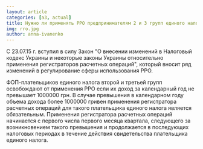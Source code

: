 ```yaml
---
layout: article
categories: [a3, actual]
title: Нужно ли применять РРО предпринимателям 2 и 3 групп единого налога
img: rro.jpg
author: anna-ivanenko
---
```

С 23.07.15 г. вступил в силу Закон "О внесении изменений в Налоговый кодекс Украины и некоторые законы Украины относительно 
применения регистраторов расчетных операций", который вносит ряд изменений в регулирование сферы использования РРО.

ФОП-плательщиков единого налога второй и третьей групп освобождают от применения РРО если их доход за календарный год
не превышает 1000000 грн. В случае превышения в календарном году объема дохода более 1000000 гривен применения 
регистратора расчетных операций для такого плательщика единого налога является обязательным. Применения регистратора 
расчетных операций начинается с первого числа первого месяца квартала, следующего за возникновением такого превышения
и продолжается в 
последующих налоговых периодах в течение действия свидетельства плательщика единого 
налога.
